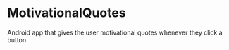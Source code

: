 # MotivationalQuotes
Android app that gives the user motivational quotes whenever they click a button.
